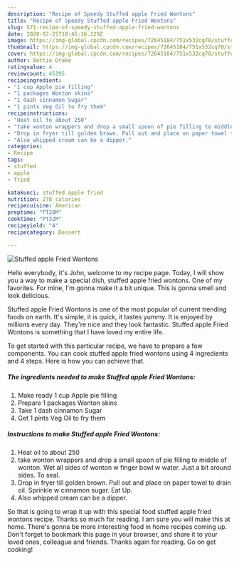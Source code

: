 ```yaml
---
description: "Recipe of Speedy Stuffed apple Fried Wontons"
title: "Recipe of Speedy Stuffed apple Fried Wontons"
slug: 571-recipe-of-speedy-stuffed-apple-fried-wontons
date: 2020-07-25T18:45:16.229Z
image: https://img-global.cpcdn.com/recipes/72645184/751x532cq70/stuffed-apple-fried-wontons-recipe-main-photo.jpg
thumbnail: https://img-global.cpcdn.com/recipes/72645184/751x532cq70/stuffed-apple-fried-wontons-recipe-main-photo.jpg
cover: https://img-global.cpcdn.com/recipes/72645184/751x532cq70/stuffed-apple-fried-wontons-recipe-main-photo.jpg
author: Bettie Drake
ratingvalue: 4
reviewcount: 45195
recipeingredient:
- "1 cup Apple pie filling"
- "1 packages Wonton skins"
- "1 dash cinnamon Sugar"
- "1 pints Veg Oil to fry them"
recipeinstructions:
- "Heat oil to about 250"
- "take wonton wrappers and drop a small spoon of pie filling to middle of wonton. Wet all sides of wonton w finger bowl w water. Just a bit around sides. To seal."
- "Drop in fryer till golden brown. Pull out and place on paper towel to drain oil. Sprinkle w cinnamon sugar. Eat Up."
- "Also whipped cream can be a dipper."
categories:
- Recipe
tags:
- stuffed
- apple
- fried

katakunci: stuffed apple fried 
nutrition: 278 calories
recipecuisine: American
preptime: "PT28M"
cooktime: "PT32M"
recipeyield: "4"
recipecategory: Dessert

---
```



![Stuffed apple Fried Wontons](https://img-global.cpcdn.com/recipes/72645184/751x532cq70/stuffed-apple-fried-wontons-recipe-main-photo.jpg)

Hello everybody, it's John, welcome to my recipe page. Today, I will show you a way to make a special dish, stuffed apple fried wontons. One of my favorites. For mine, I'm gonna make it a bit unique. This is gonna smell and look delicious.



Stuffed apple Fried Wontons is one of the most popular of current trending foods on earth. It's simple, it is quick, it tastes yummy. It is enjoyed by millions every day. They're nice and they look fantastic. Stuffed apple Fried Wontons is something that I have loved my entire life.


To get started with this particular recipe, we have to prepare a few components. You can cook stuffed apple fried wontons using 4 ingredients and 4 steps. Here is how you can achieve that.

<!--inarticleads1-->

##### The ingredients needed to make Stuffed apple Fried Wontons:

1. Make ready 1 cup Apple pie filling
1. Prepare 1 packages Wonton skins
1. Take 1 dash cinnamon Sugar
1. Get 1 pints Veg Oil to fry them




<!--inarticleads2-->

##### Instructions to make Stuffed apple Fried Wontons:

1. Heat oil to about 250
1. take wonton wrappers and drop a small spoon of pie filling to middle of wonton. Wet all sides of wonton w finger bowl w water. Just a bit around sides. To seal.
1. Drop in fryer till golden brown. Pull out and place on paper towel to drain oil. Sprinkle w cinnamon sugar. Eat Up.
1. Also whipped cream can be a dipper.




So that is going to wrap it up with this special food stuffed apple fried wontons recipe. Thanks so much for reading. I am sure you will make this at home. There's gonna be more interesting food in home recipes coming up. Don't forget to bookmark this page in your browser, and share it to your loved ones, colleague and friends. Thanks again for reading. Go on get cooking!
